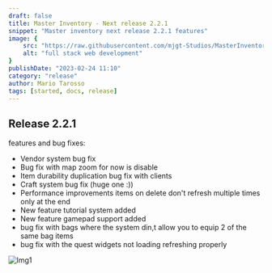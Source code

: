 ```yaml
---
draft: false
title: Master Inventory - Next release 2.2.1
snippet: "Master inventory next release 2.2.1 features"
image: {
    src: "https://raw.githubusercontent.com/mjgt-Studios/MasterInventoryDocs/main/imgs/PostImgs/newRelease.png",
    alt: "full stack web development"
}
publishDate: "2023-02-24 11:10"
category: "release"
author: Mario Tarosso
tags: [started, docs, release]
---
```


## Release 2.2.1
features and bug fixes:
- Vendor system bug fix
- Bug fix with map zoom for now is disable
- Item durability duplication bug fix with clients
- Craft system bug fix (huge one :))
- Performance improvements items on delete don't refresh multiple times only at the end
- New feature tutorial system added
- New feature gamepad support added
- bug fix with bags where the system din,t allow you to equip 2 of the same bag items
- bug fix with the quest widgets not loading refreshing properly

![Img1](https://raw.githubusercontent.com/mjgt-Studios/MasterInventoryDocs/main/imgs/newRelease2.2.1/Tutorial.png)
